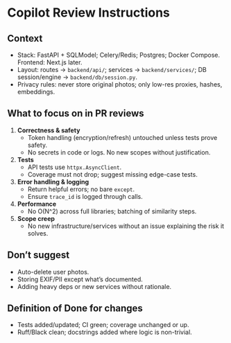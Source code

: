 # Copilot Review Instructions

## Context

- Stack: FastAPI + SQLModel; Celery/Redis; Postgres; Docker Compose. Frontend: Next.js later.
- Layout: routes → `backend/api/`; services → `backend/services/`; DB session/engine → `backend/db/session.py`.
- Privacy rules: never store original photos; only low-res proxies, hashes, embeddings.

## What to focus on in PR reviews

1. **Correctness & safety**
   - Token handling (encryption/refresh) untouched unless tests prove safety.
   - No secrets in code or logs. No new scopes without justification.
2. **Tests**
   - API tests use `httpx.AsyncClient`.
   - Coverage must not drop; suggest missing edge-case tests.
3. **Error handling & logging**
   - Return helpful errors; no bare `except`.
   - Ensure `trace_id` is logged through calls.
4. **Performance**
   - No O(N^2) across full libraries; batching of similarity steps.
5. **Scope creep**
   - No new infrastructure/services without an issue explaining the risk it solves.

## Don’t suggest

- Auto-delete user photos.
- Storing EXIF/PII except what’s documented.
- Adding heavy deps or new services without rationale.

## Definition of Done for changes

- Tests added/updated; CI green; coverage unchanged or up.
- Ruff/Black clean; docstrings added where logic is non-trivial.
